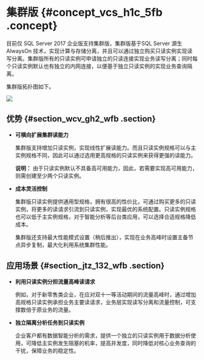 # 集群版 {#concept_vcs_h1c_5fb .concept}

目前仅 SQL Server 2017 企业版支持集群版，集群版基于SQL Server 源生 AlwaysOn 技术，实现计算与存储分离，并且可以通过独立购买只读实例实现读写分离。集群版所有的只读实例可申请独立的只读连接实现业务读写分离；同时每个只读实例默认也有独立的内网连接，以便基于独立只读实例的实现业务查询隔离。

集群版拓扑图如下。

![](http://static-aliyun-doc.oss-cn-hangzhou.aliyuncs.com/assets/img/62203/155108738132574_zh-CN.png)

## 优势 {#section_wcv_gh2_wfb .section}

-   **可横向扩展集群读能力**

    集群版支持增加只读实例，实现线性扩展读能力。而且只读实例规格可以与主实例规格不同，因此可以通过选用更高规格的只读实例来获得更强的读能力。

    **说明：** 由于只读实例默认不具备高可用能力，因此，若需要实现高可用能力，则需创建至少两个只读实例。

-   **成本灵活控制**

    集群版只读实例提供通用型规格，拥有很高的性价比，可通过购买更多的只读实例，将更多的读请求引流到只读实例，实现最优的系统配置。只读实例规格也可以低于主实例规格，对于智能分析等后台类应用，可以选择合适规格降低成本。

    集群版还支持最大性能模式设置（稍后推出），实现在业务高峰时设置主备节点异步复制，最大化利用系统集群性能。


## 应用场景 {#section_jtz_132_wfb .section}

-   **利用只读实例分担流量高峰读请求**

    例如，对于新零售类企业，在应对双十一等活动期间的流量高峰时，通过增加高规格只读实例承担业务主要读请求，业务层实现读写分离和流量控制，可支撑数倍于原业务的流量。

-   **独立隔离分析任务到只读实例**

    企业客户都有数据智能分析的需求，提供一个独立的只读实例用于数据分析使用，可降低主实例发生阻塞的机率，提高并发度，同时降低对核心业务查询的干扰，保障业务的稳定性。


